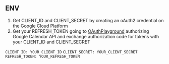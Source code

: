 
## ENV

1. Get CLIENT_ID and CLIENT_SECRET by creating an oAuth2 credential on the Google Cloud Platform
2. Get your REFRESH_TOKEN going to [OAuthPlayground](https://developers.google.com/oauthplayground/) authorizing Google Calendar API and exchange authorization code for tokens with your CLIENT_ID and CLIENT_SECRET

`CLIENT_ID: YOUR_CLIENT_ID`
`CLIENT_SECRET: YOUR_CLIENT_SECRET`
`REFRESH_TOKEN: YOUR_REFRESH_TOKEN`


